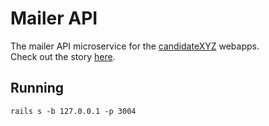# Mailer API

The mailer API microservice for the [candidateXYZ](https://candidatexyz.com) webapps.  
Check out the story [here](https://jakekinsella.com/projects/candidatexyz).

## Running

`rails s -b 127.0.0.1 -p 3004`
